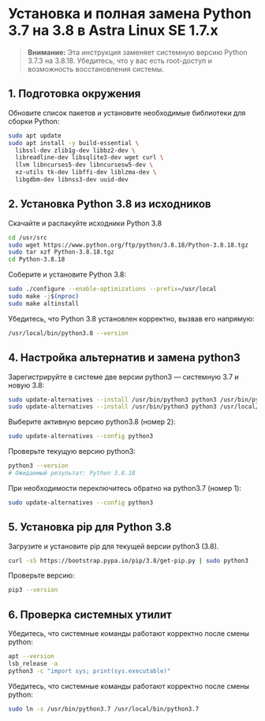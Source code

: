 # Установка и полная замена Python 3.7 на 3.8 в Astra Linux SE 1.7.x

> **Внимание:** Эта инструкция заменяет системную версию Python 3.7.3 на 3.8.18. Убедитесь, что у вас есть root-доступ и возможность восстановления системы.

## 1. Подготовка окружения
Обновите список пакетов и установите необходимые библиотеки для сборки Python:
```bash
sudo apt update
sudo apt install -y build-essential \
  libssl-dev zlib1g-dev libbz2-dev \
  libreadline-dev libsqlite3-dev wget curl \
  llvm libncurses5-dev libncursesw5-dev \
  xz-utils tk-dev libffi-dev liblzma-dev \
  libgdbm-dev libnss3-dev uuid-dev
```

## 2. Установка Python 3.8 из исходников
Скачайте и распакуйте исходники Python 3.8
```bash
cd /usr/src
sudo wget https://www.python.org/ftp/python/3.8.18/Python-3.8.18.tgz
sudo tar xzf Python-3.8.18.tgz
cd Python-3.8.18
```
Соберите и установите Python 3.8:
```bash
sudo ./configure --enable-optimizations --prefix=/usr/local
sudo make -j$(nproc)
sudo make altinstall
```
Убедитесь, что Python 3.8 установлен корректно, вызвав его напрямую:
```bash
/usr/local/bin/python3.8 --version
```

## 4. Настройка альтернатив и замена python3
Зарегистрируйте в системе две версии python3 — системную 3.7 и новую 3.8:
```bash
sudo update-alternatives --install /usr/bin/python3 python3 /usr/bin/python3.7 1
sudo update-alternatives --install /usr/bin/python3 python3 /usr/local/bin/python3.8 2
```
Выберите активную версию python3.8 (номер 2):
```bash
sudo update-alternatives --config python3
```
Проверьте текущую версию python3:
```bash
python3 --version
# Ожидаемый результат: Python 3.8.18
```
При необходимости переключитесь обратно на python3.7 (номер 1):
```bash
sudo update-alternatives --config python3
```

## 5. Установка pip для Python 3.8
Загрузите и установите pip для текущей версии python3 (3.8).
```bash
curl -sS https://bootstrap.pypa.io/pip/3.8/get-pip.py | sudo python3
```
Проверьте версию:
```bash
pip3 --version
```

## 6. Проверка системных утилит
Убедитесь, что системные команды работают корректно после смены python:
```bash
apt --version
lsb_release -a
python3 -c "import sys; print(sys.executable)"
```
Убедитесь, что системные команды работают корректно после смены python:
```bash
sudo ln -s /usr/bin/python3.7 /usr/local/bin/python3.7
```
